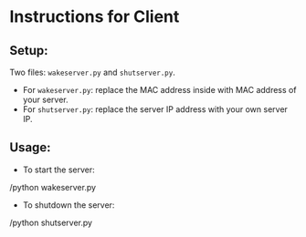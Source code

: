Instructions for Client
========================

Setup:
-------

Two files: `wakeserver.py` and `shutserver.py`. 

* For `wakeserver.py`: replace the MAC address inside with MAC address of your server. 
* For `shutserver.py`: replace the server IP address with your own server IP.

Usage:
------

* To start the server: 

<path-to-python>/python wakeserver.py 


* To shutdown the server: 

<path-to-python>/python shutserver.py